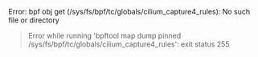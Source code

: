 Error: bpf obj get (/sys/fs/bpf/tc/globals/cilium_capture4_rules): No such file or directory
> Error while running 'bpftool map dump pinned /sys/fs/bpf/tc/globals/cilium_capture4_rules':  exit status 255


